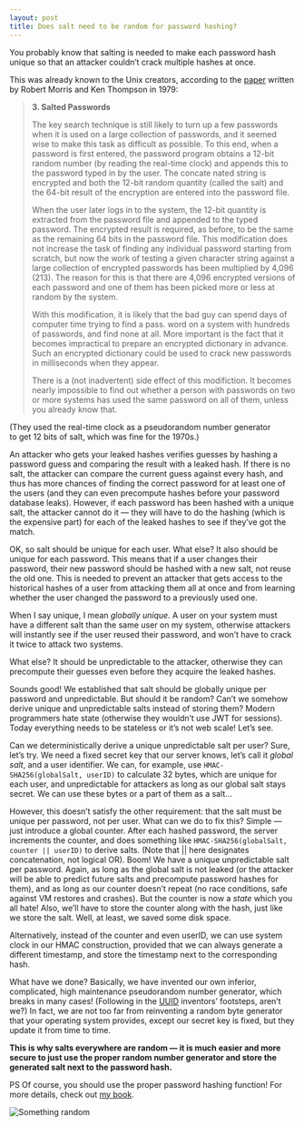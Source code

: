 ```yaml
---
layout: post
title: Does salt need to be random for password hashing?
---
```



You probably know that salting is needed to make each password hash unique so that an attacker couldn’t crack multiple hashes at once.

This was already known to the Unix creators, according to the [paper](https://dl.acm.org/doi/pdf/10.1145/359168.359172) written by Robert Morris and Ken Thompson in 1979:

> <b>3. Salted Passwords</b>
>
> The key search technique is still likely to turn up a
> few passwords when it is used on a large collection of
> passwords, and it seemed wise to make this task as
> difficult as possible. To this end, when a password is first
> entered, the password program obtains a 12-bit random
> number (by reading the real-time clock) and appends
> this to the password typed in by the user. The concate
> nated string is encrypted and both the 12-bit random
> quantity (called the salt) and the 64-bit result of the
> encryption are entered into the password file.
>
> When the user later logs in to the system, the 12-bit
> quantity is extracted from the password file and appended
> to the typed password. The encrypted result is
> required, as before, to be the same as the remaining 64
> bits in the password file. This modification does not
> increase the task of finding any individual password
> starting from scratch, but now the work of testing a given
> character string against a large collection of encrypted
> passwords has been multiplied by 4,096 (213). The reason
> for this is that there are 4,096 encrypted versions of each
> password and one of them has been picked more or less
> at random by the system.
>
> With this modification, it is likely that the bad guy
> can spend days of computer time trying to find a pass.
> word on a system with hundreds of passwords, and find
> none at all. More important is the fact that it becomes
> impractical to prepare an encrypted dictionary in advance.
> Such an encrypted dictionary could be used to
> crack new passwords in milliseconds when they appear.
>
> There is a (not inadvertent) side effect of this modifiction.
> It becomes nearly impossible to find out whether
> a person with passwords on two or more systems has
> used the same password on all of them, unless you
> already know that.

<figcaption>(They used the real-time clock as a pseudorandom number generator<br>to get 12 bits of salt, which was fine for the 1970s.)</figcaption>

An attacker who gets your leaked hashes verifies guesses by hashing a password guess and comparing the result with a leaked hash. If there is no salt, the attacker can compare the current guess against every hash, and thus has more chances of finding the correct password for at least one of the users (and they can even precompute hashes before your password database leaks). However, if each password has been hashed with a unique salt, the attacker cannot do it — they will have to do the hashing (which is the expensive part) for each of the leaked hashes to see if they’ve got the match.

OK, so salt should be unique for each user. What else? It also should be unique for each password. This means that if a user changes their password, their new password should be hashed with a new salt, not reuse the old one. This is needed to prevent an attacker that gets access to the historical hashes of a user from attacking them all at once and from learning whether the user changed the password to a previously used one.

When I say unique, I mean _globally unique_. A user on your system must have a different salt than the same user on my system, otherwise attackers will instantly see if the user reused their password, and won’t have to crack it twice to attack two systems.

What else? It should be unpredictable to the attacker, otherwise they can precompute their guesses even before they acquire the leaked hashes.

Sounds good! We established that salt should be globally unique per password and unpredictable. But should it be random? Can’t we somehow derive unique and unpredictable salts instead of storing them? Modern programmers hate state (otherwise they wouldn’t use JWT for sessions). Today everything needs to be stateless or it’s not web scale! Let’s see.

Can we deterministically derive a unique unpredictable salt per user? Sure, let’s try. We need a fixed secret key that our server knows, let’s call it _global salt_, and a user identifier. We can, for example, use `HMAC-SHA256(globalSalt, userID)` to calculate 32 bytes, which are unique for each user, and unpredictable for attackers as long as our global salt stays secret. We can use these bytes or a part of them as a salt…

However, this doesn’t satisfy the other requirement: that the salt must be unique per password, not per user. What can we do to fix this? Simple — just introduce a global counter. After each hashed password, the server increments the counter, and does something like `HMAC-SHA256(globalSalt, counter || userID)` to derive salts. (Note that || here designates concatenation, not logical OR). Boom! We have a unique unpredictable salt per password. Again, as long as the global salt is not leaked (or the attacker will be able to predict future salts and precompute password hashes for them), and as long as our counter doesn’t repeat (no race conditions, safe against VM restores and crashes). But the counter is now a _state_ which you all hate! Also, we’ll have to store the counter along with the hash, just like we store the salt. Well, at least, we saved some disk space.

Alternatively, instead of the counter and even userID, we can use system clock in our HMAC construction, provided that we can always generate a different timestamp, and store the timestamp next to the corresponding hash.

What have we done? Basically, we have invented our own inferior, complicated, high maintenance pseudorandom number generator, which breaks in many cases! (Following in the [UUID](https://en.wikipedia.org/wiki/Universally_unique_identifier) inventors’ footsteps, aren’t we?) In fact, we are not too far from reinventing a random byte generator that your operating system provides, except our secret key is fixed, but they update it from time to time.

**This is why salts everywhere are random — it is much easier and more secure to just use the proper random number generator and store the generated salt next to the password hash.**

PS Of course, you should use the proper password hashing function! For more details, check out [my book](/authbook/).

![Something random](/img/2020/something-random.webp)
